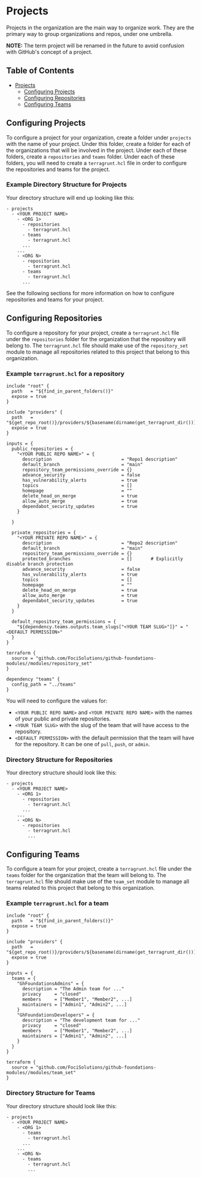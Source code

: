 # Projects

Projects in the organization are the main way to organize work. They are the primary way to group organizations and repos, under one umbrella.

**NOTE:** The term project will be renamed in the future to avoid confusion with GitHub's concept of a project.

## Table of Contents

   * [Projects](#projects)
      * [Configuring Projects](#configuring-projects)
      * [Configuring Repositories](#configuring-repositories)
      * [Configuring Teams](#configuring-teams)


## Configuring Projects

To configure a project for your organization, create a folder under `projects` with the name of your project. Under this folder, create a folder for each of the organizations that will be involved in the project. Under each of these folders, create a `repositories` and `teams` folder. Under each of these folders, you will need to create a `terragrunt.hcl` file in order to configure the repositories and teams for the project.

### Example Directory Structure for Projects

Your directory structure will end up looking like this:

```
- projects
  - <YOUR PROJECT NAME>
    - <ORG 1>
      - repositories
        - terragrunt.hcl
      - teams
        - terragrunt.hcl
      ...
    ...
    - <ORG N>
      - repositories
        - terragrunt.hcl
      - teams
        - terragrunt.hcl
      ...
```

See the following sections for more information on how to configure repositories and teams for your project.

## Configuring Repositories

To configure a repository for your project, create a `terragrunt.hcl` file under the `repositories` folder for the organization that the repository will belong to. The `terragrunt.hcl` file should make use of the `repository_set` module to manage all repositories related to this project that belong to this organization.

### Example `terragrunt.hcl` for a repository

```hcl
include "root" {
  path   = "${find_in_parent_folders()}"
  expose = true
}

include "providers" {
  path   = "${get_repo_root()}/providers/${basename(dirname(get_terragrunt_dir()))}/providers.hcl"
  expose = true
}

inputs = {
  public_repositories = {
    "<YOUR PUBLIC REPO NAME>" = {
      description                          = "Repo1 description"
      default_branch                       = "main"
      repository_team_permissions_override = {}
      advance_security                     = false
      has_vulnerability_alerts             = true
      topics                               = []
      homepage                             = ""
      delete_head_on_merge                 = true
      allow_auto_merge                     = true
      dependabot_security_updates          = true
    }

  }

  private_repositories = {
    "<YOUR PRIVATE REPO NAME>" = {
      description                          = "Repo2 description"
      default_branch                       = "main"
      repository_team_permissions_override = {}
      protected_branches                   = []       # Explicitly disable branch protection
      advance_security                     = false
      has_vulnerability_alerts             = true
      topics                               = []
      homepage                             = ""
      delete_head_on_merge                 = true
      allow_auto_merge                     = true
      dependabot_security_updates          = true
    }
  }

  default_repository_team_permissions = {
    "${dependency.teams.outputs.team_slugs["<YOUR TEAM SLUG>"]}" = "<DEFAULT PERMISSION>"
  }
}

terraform {
  source = "github.com/FociSolutions/github-foundations-modules//modules/repository_set"
}

dependency "teams" {
  config_path = "../teams"
}
```

You will need to configure the values for:
- `<YOUR PUBLIC REPO NAME>` and `<YOUR PRIVATE REPO NAME>` with the names of your public and private repositories.
- `<YOUR TEAM SLUG>` with the slug of the team that will have access to the repository.
- `<DEFAULT PERMISSION>` with the default permission that the team will have for the repository. It can be one of `pull`, `push`, or `admin`.

### Directory Structure for Repositories

Your directory structure should look like this:

```
- projects
  - <YOUR PROJECT NAME>
    - <ORG 1>
      - repositories
        - terragrunt.hcl
      ...
    ...
    - <ORG N>
      - repositories
        - terragrunt.hcl
        ...
```

## Configuring Teams

To configure a team for your project, create a `terragrunt.hcl` file under the `teams` folder for the organization that the team will belong to. The `terragrunt.hcl` file should make use of the `team_set` module to manage all teams related to this project that belong to this organization.

### Example `terragrunt.hcl` for a team

```hcl
include "root" {
  path   = "${find_in_parent_folders()}"
  expose = true
}

include "providers" {
  path   = "${get_repo_root()}/providers/${basename(dirname(get_terragrunt_dir()))}/providers.hcl"
  expose = true
}

inputs = {
  teams = {
    "GhFoundationsAdmins" = {
      description = "The Admin team for ..."
      privacy     = "closed"
      members     = ["Member1", "Member2", ...]
      maintainers = ["Admin1", "Admin2", ...]
    }
    "GhFoundationsDevelopers" = {
      description = "The development team for ..."
      privacy     = "closed"
      members     = ["Member1", "Member2", ...]
      maintainers = ["Admin1", "Admin2", ...]
    }
  }
}

terraform {
  source = "github.com/FociSolutions/github-foundations-modules//modules/team_set"
}
```

### Directory Structure for Teams

Your directory structure should look like this:

```
- projects
  - <YOUR PROJECT NAME>
    - <ORG 1>
      - teams
        - terragrunt.hcl
      ...
    ...
    - <ORG N>
      - teams
        - terragrunt.hcl
        ...
```